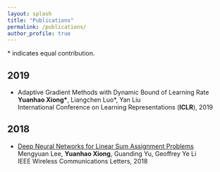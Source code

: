 ```yaml
---
layout: splash
title: "Publications"
permalink: /publications/
author_profile: true
---
```


\* indicates equal contribution.
## 2019
- Adaptive Gradient Methods with Dynamic Bound of Learning Rate  
**Yuanhao Xiong\***, Liangchen Luo*, Yan Liu  
International Conference on Learning Representations (**ICLR**), 2019

## 2018
- [Deep Neural Networks for Linear Sum Assignment Problems](https://ieeexplore.ieee.org/stamp/stamp.jsp?tp=&arnumber=8371290)  
Mengyuan Lee, **Yuanhao Xiong**, Guanding Yu, Geoffrey Ye Li  
IEEE Wireless Communications Letters, 2018



